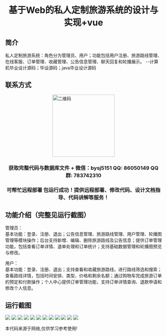 <p><h1 align="center">基于Web的私人定制旅游系统的设计与实现+vue</h1></p>

## 简介
私人定制旅游系统：角色分为管理员、用户；功能包括用户注册、旅游路线管理、在线客服、订单管理、收藏管理、公告信息管理、聊天回复和轮播展示。    --计算机毕业设计源码；毕设源码；java毕业设计源码


## 联系方式
<img src="https://bs-1329754181.cos.ap-shanghai.myqcloud.com/wx.jpg" alt="二维码" style="display: block; margin: 0 auto;" width="200px">
<p><h3 align="center">获取完整代码与数据库文件 + 微信：bysj5151 QQ: 86050149 QQ群: 783742310</h3></p>
<p><h3 align="center">可帮忙远程部署 包运行成功！提供远程部署、修改代码、设计文档指导、代码讲解等服务！</h3></p>

## 功能介绍（完整见运行截图）
管理员：  
基本功能：登录、注册、退出；公告信息管理、旅游路线管理、用户管理、轮播图管理等模块操作；后台支持新增、编辑、删除旅游路线及公告信息；提供订单管理功能，包括查看订单详情、退单处理和订单统计；支持基础数据管理和轮播图预览与修改。  

用户：  
基本功能：登录、注册、退出；支持查看和收藏旅游路线，进行路线筛选和搜索；查看路线详情，包括时间安排、类型、价格和剩余名额；通过购物车完成旅游订单的预定和付款操作；个人中心提供订单管理功能，支持订单详情查询、退款申请和修改个人信息。


## 运行截图
![](https://bs-1329754181.cos.ap-shanghai.myqcloud.com/ssm/WebPrivateCustomTourSystem/img/001.jpg)
![](https://bs-1329754181.cos.ap-shanghai.myqcloud.com/ssm/WebPrivateCustomTourSystem/img/002.jpg)
![](https://bs-1329754181.cos.ap-shanghai.myqcloud.com/ssm/WebPrivateCustomTourSystem/img/003.jpg)
![](https://bs-1329754181.cos.ap-shanghai.myqcloud.com/ssm/WebPrivateCustomTourSystem/img/004.jpg)
![](https://bs-1329754181.cos.ap-shanghai.myqcloud.com/ssm/WebPrivateCustomTourSystem/img/005.jpg)
![](https://bs-1329754181.cos.ap-shanghai.myqcloud.com/ssm/WebPrivateCustomTourSystem/img/006.jpg)
![](https://bs-1329754181.cos.ap-shanghai.myqcloud.com/ssm/WebPrivateCustomTourSystem/img/007.jpg)
![](https://bs-1329754181.cos.ap-shanghai.myqcloud.com/ssm/WebPrivateCustomTourSystem/img/008.jpg)
![](https://bs-1329754181.cos.ap-shanghai.myqcloud.com/ssm/WebPrivateCustomTourSystem/img/009.jpg)
![](https://bs-1329754181.cos.ap-shanghai.myqcloud.com/ssm/WebPrivateCustomTourSystem/img/010.jpg)
![](https://bs-1329754181.cos.ap-shanghai.myqcloud.com/ssm/WebPrivateCustomTourSystem/img/011.jpg)
![](https://bs-1329754181.cos.ap-shanghai.myqcloud.com/ssm/WebPrivateCustomTourSystem/img/012.jpg)

<p>本代码来源于网络,仅供学习参考使用!</p>
